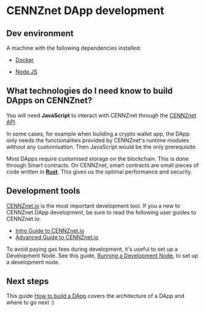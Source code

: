 # CENNZnet DApp development

## Dev environment
A machine with the following dependencies installed:
* [Docker](https://www.docker.com/)

* [Node.JS](https://nodejs.org/en/)

## What technologies do I need know to build DApps on CENNZnet?

You will need **JavaScript** to interact with CENNZnet through the [CENNZnet API](https://github.com/cennznet/api.js).

In some cases, for example when building a crypto wallet app, the DApp only needs the functionalities provided by CENNZnet's runtime modules without any customisation. Then JavaScript would be the only prerequisite.

Most DApps require customised storage on the blockchain. This is done through Smart contracts. On CENNZnet, smart contracts are small pieces of code written in [**Rust**](https://www.rust-lang.org/). This gives us the optimal performance and security.

## Development tools

[CENNZnet.io](https://cennznet.io/#/) is the most important development tool. If you a new to CENNZnet DApp development, be sure to read the following user guides to CENNZnet.io:
* [Intro Guide to CENNZnet.io](https://medium.com/centrality/using-cennznet-io-ac5a90f9a2cb)
* [Advanced Guide to CENNZnet.io](https://medium.com/centrality/advanced-guide-to-cennznet-io-33be90f26ff3)

To avoid paying gas fees during development, it's useful to set up a Development Node. See this guide,
[Running a Development Node](Network-participating/Node-operating/Running-a-Dev-Node), to set up a development node.

## Next steps

This guide [How to build a DApp](Dapp-development/Guides/How-to-build-a-DApp) covers the architecture of a DApp and where to go next :)

